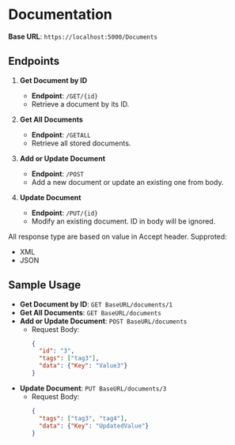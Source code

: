 # Documentation

**Base URL**: `https://localhost:5000/Documents`

## Endpoints

1. **Get Document by ID**
   - **Endpoint**: `/GET/{id}`
   - Retrieve a document by its ID.

2. **Get All Documents**
   - **Endpoint**: `/GETALL`
   - Retrieve all stored documents.

3. **Add or Update Document**
   - **Endpoint**: `/POST`
   - Add a new document or update an existing one from body.

4. **Update Document**
   - **Endpoint**: `/PUT/{id}`
   - Modify an existing document. ID in body will be ignored.

All response type are based on value in Accept header. Supproted:
   - XML
   - JSON

## Sample Usage

- **Get Document by ID**: `GET BaseURL/documents/1`
- **Get All Documents**: `GET BaseURL/documents`
- **Add or Update Document**: `POST BaseURL/documents`
  - Request Body:
    ```json
    {
      "id": "3",
      "tags": ["tag3"],
      "data": {"Key": "Value3"}
    }
    ```
- **Update Document**: `PUT BaseURL/documents/3`
  - Request Body:
    ```json
    {
      "tags": ["tag3", "tag4"],
      "data": {"Key": "UpdatedValue"}
    }
    ```
